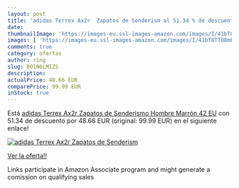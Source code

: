 ```yaml
---
layout: post
title: 'adidas Terrex Ax2r  Zapatos de Senderism al 51.34 % de descuento'
date: 
thumbnailImage: 'https://images-eu.ssl-images-amazon.com/images/I/41bT8TTO8mL._SL200_.jpg'
images: [ 'https://images-eu.ssl-images-amazon.com/images/I/41bT8TTO8mL._SL200_.jpg' ]
comments: true
category: ofertas
author: ring
slug: B01N6LMIZS
description:
actualPrice: 48.66 EUR
comparePrice: 99.99 EUR
inStock: true
---
```


Está [adidas Terrex Ax2r  Zapatos de Senderismo Hombre  Marrón  42 EU](https://www.amazon.es/dp/B01N6LMIZS/?tag=tolees-21) con 51.34 de descuento por 48.66 EUR (original: 99.99 EUR) en el siguiente enlace!

[![adidas Terrex Ax2r  Zapatos de Senderism](https://images-eu.ssl-images-amazon.com/images/I/41bT8TTO8mL._SL200_.jpg)](https://www.amazon.es/dp/B01N6LMIZS/?tag=tolees-21)

[Ver la oferta!!](https://www.amazon.es/dp/B01N6LMIZS/?tag=tolees-21)

Links participate in Amazon Associate program and might generate a comission on qualifying sales


